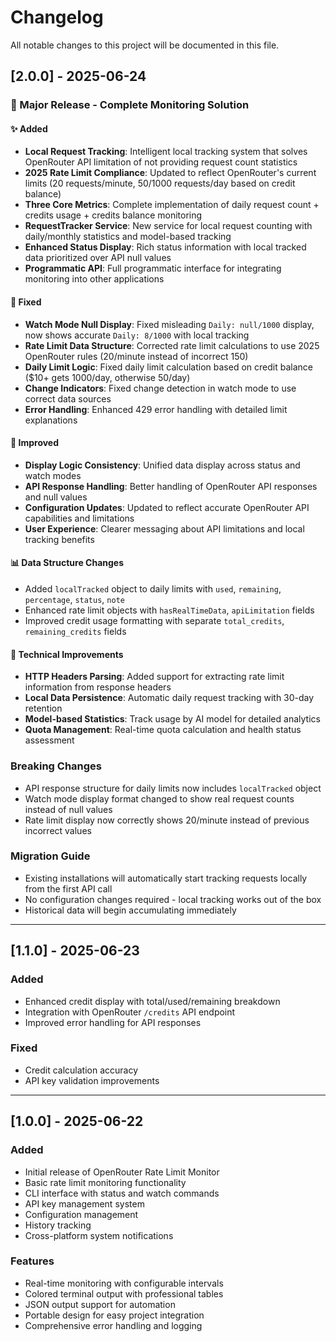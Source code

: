 # Changelog

All notable changes to this project will be documented in this file.

## [2.0.0] - 2025-06-24

### 🎉 Major Release - Complete Monitoring Solution

#### ✨ Added
- **Local Request Tracking**: Intelligent local tracking system that solves OpenRouter API limitation of not providing request count statistics
- **2025 Rate Limit Compliance**: Updated to reflect OpenRouter's current limits (20 requests/minute, 50/1000 requests/day based on credit balance)
- **Three Core Metrics**: Complete implementation of daily request count + credits usage + credits balance monitoring
- **RequestTracker Service**: New service for local request counting with daily/monthly statistics and model-based tracking
- **Enhanced Status Display**: Rich status information with local tracked data prioritized over API null values
- **Programmatic API**: Full programmatic interface for integrating monitoring into other applications

#### 🔧 Fixed
- **Watch Mode Null Display**: Fixed misleading `Daily: null/1000` display, now shows accurate `Daily: 8/1000` with local tracking
- **Rate Limit Data Structure**: Corrected rate limit calculations to use 2025 OpenRouter rules (20/minute instead of incorrect 150)
- **Daily Limit Logic**: Fixed daily limit calculation based on credit balance ($10+ gets 1000/day, otherwise 50/day)
- **Change Indicators**: Fixed change detection in watch mode to use correct data sources
- **Error Handling**: Enhanced 429 error handling with detailed limit explanations

#### 🚀 Improved
- **Display Logic Consistency**: Unified data display across status and watch modes
- **API Response Handling**: Better handling of OpenRouter API responses and null values
- **Configuration Updates**: Updated to reflect accurate OpenRouter API capabilities and limitations
- **User Experience**: Clearer messaging about API limitations and local tracking benefits

#### 📊 Data Structure Changes
- Added `localTracked` object to daily limits with `used`, `remaining`, `percentage`, `status`, `note`
- Enhanced rate limit objects with `hasRealTimeData`, `apiLimitation` fields
- Improved credit usage formatting with separate `total_credits`, `remaining_credits` fields

#### 🔧 Technical Improvements
- **HTTP Headers Parsing**: Added support for extracting rate limit information from response headers
- **Local Data Persistence**: Automatic daily request tracking with 30-day retention
- **Model-based Statistics**: Track usage by AI model for detailed analytics
- **Quota Management**: Real-time quota calculation and health status assessment

### Breaking Changes
- API response structure for daily limits now includes `localTracked` object
- Watch mode display format changed to show real request counts instead of null values
- Rate limit display now correctly shows 20/minute instead of previous incorrect values

### Migration Guide
- Existing installations will automatically start tracking requests locally from the first API call
- No configuration changes required - local tracking works out of the box
- Historical data will begin accumulating immediately

---

## [1.1.0] - 2025-06-23

### Added
- Enhanced credit display with total/used/remaining breakdown
- Integration with OpenRouter `/credits` API endpoint
- Improved error handling for API responses

### Fixed
- Credit calculation accuracy
- API key validation improvements

---

## [1.0.0] - 2025-06-22

### Added
- Initial release of OpenRouter Rate Limit Monitor
- Basic rate limit monitoring functionality
- CLI interface with status and watch commands
- API key management system
- Configuration management
- History tracking
- Cross-platform system notifications

### Features
- Real-time monitoring with configurable intervals
- Colored terminal output with professional tables
- JSON output support for automation
- Portable design for easy project integration
- Comprehensive error handling and logging
